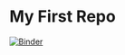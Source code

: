 # My First Repo
[![Binder](https://mybinder.org/badge_logo.svg)](https://mybinder.org/v2/gh/chan-kyle/bios512/HEAD)
